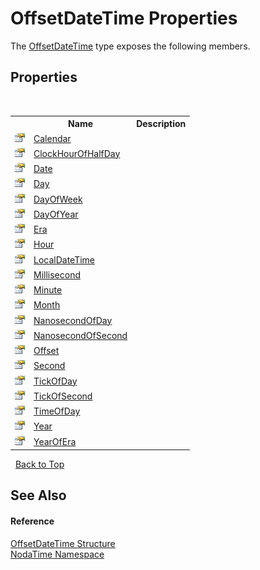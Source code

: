 # OffsetDateTime Properties
 

The <a href="T_NodaTime_OffsetDateTime">OffsetDateTime</a> type exposes the following members.


## Properties
&nbsp;<table><tr><th></th><th>Name</th><th>Description</th></tr><tr><td>![Public property](media/pubproperty.gif "Public property")</td><td><a href="P_NodaTime_OffsetDateTime_Calendar">Calendar</a></td><td /></tr><tr><td>![Public property](media/pubproperty.gif "Public property")</td><td><a href="P_NodaTime_OffsetDateTime_ClockHourOfHalfDay">ClockHourOfHalfDay</a></td><td /></tr><tr><td>![Public property](media/pubproperty.gif "Public property")</td><td><a href="P_NodaTime_OffsetDateTime_Date">Date</a></td><td /></tr><tr><td>![Public property](media/pubproperty.gif "Public property")</td><td><a href="P_NodaTime_OffsetDateTime_Day">Day</a></td><td /></tr><tr><td>![Public property](media/pubproperty.gif "Public property")</td><td><a href="P_NodaTime_OffsetDateTime_DayOfWeek">DayOfWeek</a></td><td /></tr><tr><td>![Public property](media/pubproperty.gif "Public property")</td><td><a href="P_NodaTime_OffsetDateTime_DayOfYear">DayOfYear</a></td><td /></tr><tr><td>![Public property](media/pubproperty.gif "Public property")</td><td><a href="P_NodaTime_OffsetDateTime_Era">Era</a></td><td /></tr><tr><td>![Public property](media/pubproperty.gif "Public property")</td><td><a href="P_NodaTime_OffsetDateTime_Hour">Hour</a></td><td /></tr><tr><td>![Public property](media/pubproperty.gif "Public property")</td><td><a href="P_NodaTime_OffsetDateTime_LocalDateTime">LocalDateTime</a></td><td /></tr><tr><td>![Public property](media/pubproperty.gif "Public property")</td><td><a href="P_NodaTime_OffsetDateTime_Millisecond">Millisecond</a></td><td /></tr><tr><td>![Public property](media/pubproperty.gif "Public property")</td><td><a href="P_NodaTime_OffsetDateTime_Minute">Minute</a></td><td /></tr><tr><td>![Public property](media/pubproperty.gif "Public property")</td><td><a href="P_NodaTime_OffsetDateTime_Month">Month</a></td><td /></tr><tr><td>![Public property](media/pubproperty.gif "Public property")</td><td><a href="P_NodaTime_OffsetDateTime_NanosecondOfDay">NanosecondOfDay</a></td><td /></tr><tr><td>![Public property](media/pubproperty.gif "Public property")</td><td><a href="P_NodaTime_OffsetDateTime_NanosecondOfSecond">NanosecondOfSecond</a></td><td /></tr><tr><td>![Public property](media/pubproperty.gif "Public property")</td><td><a href="P_NodaTime_OffsetDateTime_Offset">Offset</a></td><td /></tr><tr><td>![Public property](media/pubproperty.gif "Public property")</td><td><a href="P_NodaTime_OffsetDateTime_Second">Second</a></td><td /></tr><tr><td>![Public property](media/pubproperty.gif "Public property")</td><td><a href="P_NodaTime_OffsetDateTime_TickOfDay">TickOfDay</a></td><td /></tr><tr><td>![Public property](media/pubproperty.gif "Public property")</td><td><a href="P_NodaTime_OffsetDateTime_TickOfSecond">TickOfSecond</a></td><td /></tr><tr><td>![Public property](media/pubproperty.gif "Public property")</td><td><a href="P_NodaTime_OffsetDateTime_TimeOfDay">TimeOfDay</a></td><td /></tr><tr><td>![Public property](media/pubproperty.gif "Public property")</td><td><a href="P_NodaTime_OffsetDateTime_Year">Year</a></td><td /></tr><tr><td>![Public property](media/pubproperty.gif "Public property")</td><td><a href="P_NodaTime_OffsetDateTime_YearOfEra">YearOfEra</a></td><td /></tr></table>&nbsp;
<a href="#offsetdatetime-properties">Back to Top</a>

## See Also


#### Reference
<a href="T_NodaTime_OffsetDateTime">OffsetDateTime Structure</a><br /><a href="N_NodaTime">NodaTime Namespace</a><br />